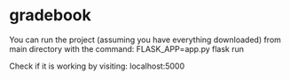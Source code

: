 # gradebook

You can run the project (assuming you have everything downloaded) from main directory with the command:
FLASK_APP=app.py flask run

Check if it is working by visiting: 
localhost:5000 

